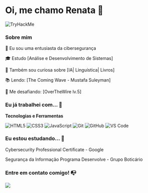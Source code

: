 # Oi, me chamo Renata :diamond_shape_with_a_dot_inside:

<img src="https://tryhackme-badges.s3.amazonaws.com/renat4.png" alt="TryHackMe">


### Sobre mim
🔐 Eu sou uma entusiasta da cibersegurança

🎓 Estudo [Análise e Desenvolvimento de Sistemas]

🔎 Também sou curiosa sobre [IA| Linguística| Livros]

📚 Lendo: [The Coming Wave - Mustafa Suleyman]

🐧 Me desafiando: [OverTheWire lv.5]



### Eu já trabalhei com... 🔧

**Tecnologias e Ferramentas**

![HTML5](https://img.shields.io/badge/html5-%23E34F26.svg?style=for-the-badge&logo=html5&logoColor=white)
![CSS3](https://img.shields.io/badge/css3-%231572B6.svg?style=for-the-badge&logo=css3&logoColor=white)
![JavaScript](https://img.shields.io/badge/javascript-%23323330.svg?style=for-the-badge&logo=javascript&logoColor=%23F7DF1E)
![Git](https://img.shields.io/badge/git-%23F05033.svg?style=for-the-badge&logo=git&logoColor=white)
![GitHub](https://img.shields.io/badge/github-%23121011.svg?style=for-the-badge&logo=github&logoColor=white)
![VS Code](https://img.shields.io/badge/VS%20Code-0078d7.svg?style=for-the-badge&logo=visual-studio-code&logoColor=white)

### Eu estou estudando... 🧩
Cybersecurity Professional Certificate - Google

Segurança da Informação Programa Desenvolve - Grupo Boticário


### Entre em contato comigo! 📭
<div>
<a href="https://www.linkedin.com/in/goncalves-re" target="_blank"><img src="https://img.shields.io/badge/-LinkedIn-%230077B5?style=for-the-badge&logo=linkedin&logoColor=white" target="_blank"></a>   
</div>


<!--
**academy-readme-template** is a ✨ _special_ ✨ repository because its `README.md` (this file) appears on your GitHub profile.
-->
